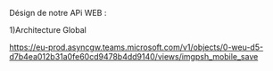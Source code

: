 Désign de notre APi WEB : 

1)Architecture Global

https://eu-prod.asyncgw.teams.microsoft.com/v1/objects/0-weu-d5-d7b4ea012b31a0fe60cd9478b4dd9140/views/imgpsh_mobile_save
